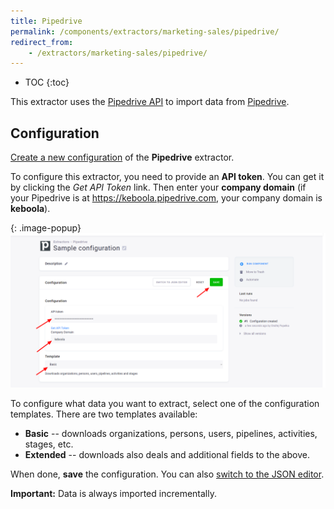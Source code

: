 ```yaml
---
title: Pipedrive
permalink: /components/extractors/marketing-sales/pipedrive/
redirect_from:
    - /extractors/marketing-sales/pipedrive/
---
```


* TOC
{:toc}

This extractor uses the [Pipedrive API](https://developers.pipedrive.com/docs/api/v1/) to import data 
from [Pipedrive](https://www.pipedrive.com/en-gb).

## Configuration
[Create a new configuration](/components/#creating-component-configuration) of the **Pipedrive** extractor.

To configure this extractor, you need to provide an **API token**. You can get it by clicking the *Get API Token* link. 
Then enter your **company domain** (if your Pipedrive is at https://keboola.pipedrive.com, your company domain is **keboola**).

{: .image-popup}
![Screenshot - Pipedrive configuration](/components/extractors/marketing-sales/pipedrive/pipedrive-1.png)

To configure what data you want to extract, select one of the configuration templates. 
There are two templates available:

- **Basic** -- downloads organizations, persons, users, pipelines, activities, stages, etc.
- **Extended** -- downloads also deals and additional fields to the above.

When done, **save** the configuration. You can also [switch to the JSON editor](/components/extractors/other/generic/#template-mode).

**Important:** Data is always imported incrementally.
